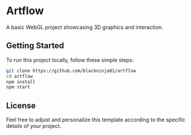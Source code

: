 # Artflow

A basic WebGL project showcasing 3D graphics and interaction.

## Getting Started

To run this project locally, follow these simple steps:

```bash
git clone https://github.com/blackninja81/artflow
cd artflow
npm install
npm start
```
## License
Feel free to adjust and personalize this template according to the specific details of your project.
